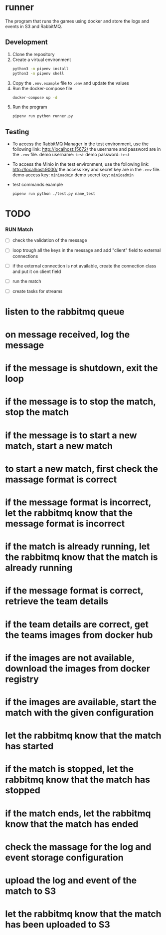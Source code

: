 # runner
The program that runs the games using docker and store the logs and events in S3 and RabbitMQ.


## Development

1. Clone the repository
2. Create a virtual environment
    ```bash
    python3 -m pipenv install
    python3 -m pipenv shell
    ```
3. Copy the `.env.example` file to `.env` and update the values
4. Run the docker-compose file
    ```bash
    docker-compose up -d
    ```
5. Run the program
    ```bash
    pipenv run python runner.py
    ```


## Testing

* To access the RabbitMQ Manager in the test environment, use the following link:
    [http://localhost:15672/](http://localhost:15672/)
    the username and password are in the `.env` file.
    demo username: `test`
    demo password: `test`

* To access the Minio in the test environment, use the following link:
    [http://localhost:9000/](http://localhost:9000/)
    the access key and secret key are in the `.env` file.
    demo access key: `minioadmin`
    demo secret key: `minioadmin`


* test commands example
    ```bash
    pipenv run python ./test.py name_test
    ```




# TODO

### RUN Match
- [ ] check the validation of the message
- [ ] loop trough all the keys in the message and add "client" field to external connections
- [ ] if the external connection is not available, create the connection class and put it on client field
- [ ] run the match
- [ ] create tasks for streams





# listen to the rabbitmq queue
# on message received, log the message
# if the message is shutdown, exit the loop
# if the message is to stop the match, stop the match
# if the message is to start a new match, start a new match
# to start a new match, first check the massage format is correct
# if the message format is incorrect, let the rabbitmq know that the message format is incorrect
# if the match is already running, let the rabbitmq know that the match is already running
# if the message format is correct, retrieve the team details
# if the team details are correct, get the teams images from docker hub
# if the images are not available, download the images from docker registry
# if the images are available, start the match with the given configuration
# let the rabbitmq know that the match has started
# if the match is stopped, let the rabbitmq know that the match has stopped
# if the match ends, let the rabbitmq know that the match has ended
# check the massage for the log and event storage configuration
# upload the log and event of the match to S3
# let the rabbitmq know that the match has been uploaded to S3




